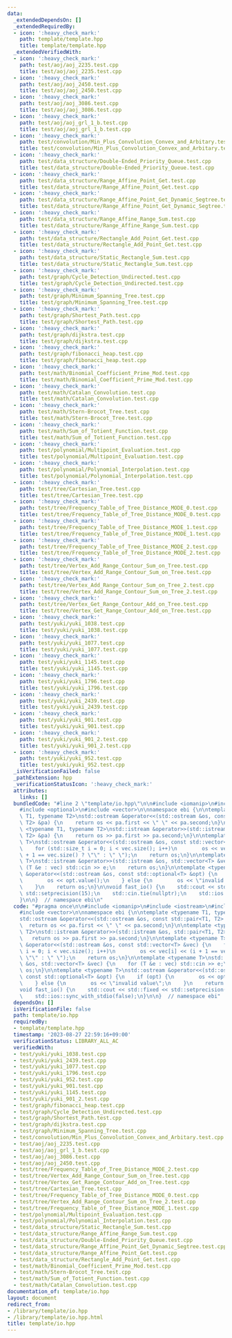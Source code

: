 ```yaml
---
data:
  _extendedDependsOn: []
  _extendedRequiredBy:
  - icon: ':heavy_check_mark:'
    path: template/template.hpp
    title: template/template.hpp
  _extendedVerifiedWith:
  - icon: ':heavy_check_mark:'
    path: test/aoj/aoj_2235.test.cpp
    title: test/aoj/aoj_2235.test.cpp
  - icon: ':heavy_check_mark:'
    path: test/aoj/aoj_2450.test.cpp
    title: test/aoj/aoj_2450.test.cpp
  - icon: ':heavy_check_mark:'
    path: test/aoj/aoj_3086.test.cpp
    title: test/aoj/aoj_3086.test.cpp
  - icon: ':heavy_check_mark:'
    path: test/aoj/aoj_grl_1_b.test.cpp
    title: test/aoj/aoj_grl_1_b.test.cpp
  - icon: ':heavy_check_mark:'
    path: test/convolution/Min_Plus_Convolution_Convex_and_Arbitary.test.cpp
    title: test/convolution/Min_Plus_Convolution_Convex_and_Arbitary.test.cpp
  - icon: ':heavy_check_mark:'
    path: test/data_structure/Double-Ended_Priority_Queue.test.cpp
    title: test/data_structure/Double-Ended_Priority_Queue.test.cpp
  - icon: ':heavy_check_mark:'
    path: test/data_structure/Range_Affine_Point_Get.test.cpp
    title: test/data_structure/Range_Affine_Point_Get.test.cpp
  - icon: ':heavy_check_mark:'
    path: test/data_structure/Range_Affine_Point_Get_Dynamic_Segtree.test.cpp
    title: test/data_structure/Range_Affine_Point_Get_Dynamic_Segtree.test.cpp
  - icon: ':heavy_check_mark:'
    path: test/data_structure/Range_Affine_Range_Sum.test.cpp
    title: test/data_structure/Range_Affine_Range_Sum.test.cpp
  - icon: ':heavy_check_mark:'
    path: test/data_structure/Rectangle_Add_Point_Get.test.cpp
    title: test/data_structure/Rectangle_Add_Point_Get.test.cpp
  - icon: ':heavy_check_mark:'
    path: test/data_structure/Static_Rectangle_Sum.test.cpp
    title: test/data_structure/Static_Rectangle_Sum.test.cpp
  - icon: ':heavy_check_mark:'
    path: test/graph/Cycle_Detection_Undirected.test.cpp
    title: test/graph/Cycle_Detection_Undirected.test.cpp
  - icon: ':heavy_check_mark:'
    path: test/graph/Minimum_Spanning_Tree.test.cpp
    title: test/graph/Minimum_Spanning_Tree.test.cpp
  - icon: ':heavy_check_mark:'
    path: test/graph/Shortest_Path.test.cpp
    title: test/graph/Shortest_Path.test.cpp
  - icon: ':heavy_check_mark:'
    path: test/graph/dijkstra.test.cpp
    title: test/graph/dijkstra.test.cpp
  - icon: ':heavy_check_mark:'
    path: test/graph/fibonacci_heap.test.cpp
    title: test/graph/fibonacci_heap.test.cpp
  - icon: ':heavy_check_mark:'
    path: test/math/Binomial_Coefficient_Prime_Mod.test.cpp
    title: test/math/Binomial_Coefficient_Prime_Mod.test.cpp
  - icon: ':heavy_check_mark:'
    path: test/math/Catalan_Convolution.test.cpp
    title: test/math/Catalan_Convolution.test.cpp
  - icon: ':heavy_check_mark:'
    path: test/math/Stern-Brocot_Tree.test.cpp
    title: test/math/Stern-Brocot_Tree.test.cpp
  - icon: ':heavy_check_mark:'
    path: test/math/Sum_of_Totient_Function.test.cpp
    title: test/math/Sum_of_Totient_Function.test.cpp
  - icon: ':heavy_check_mark:'
    path: test/polynomial/Multipoint_Evaluation.test.cpp
    title: test/polynomial/Multipoint_Evaluation.test.cpp
  - icon: ':heavy_check_mark:'
    path: test/polynomial/Polynomial_Interpolation.test.cpp
    title: test/polynomial/Polynomial_Interpolation.test.cpp
  - icon: ':heavy_check_mark:'
    path: test/tree/Cartesian_Tree.test.cpp
    title: test/tree/Cartesian_Tree.test.cpp
  - icon: ':heavy_check_mark:'
    path: test/tree/Frequency_Table_of_Tree_Distance_MODE_0.test.cpp
    title: test/tree/Frequency_Table_of_Tree_Distance_MODE_0.test.cpp
  - icon: ':heavy_check_mark:'
    path: test/tree/Frequency_Table_of_Tree_Distance_MODE_1.test.cpp
    title: test/tree/Frequency_Table_of_Tree_Distance_MODE_1.test.cpp
  - icon: ':heavy_check_mark:'
    path: test/tree/Frequency_Table_of_Tree_Distance_MODE_2.test.cpp
    title: test/tree/Frequency_Table_of_Tree_Distance_MODE_2.test.cpp
  - icon: ':heavy_check_mark:'
    path: test/tree/Vertex_Add_Range_Contour_Sum_on_Tree.test.cpp
    title: test/tree/Vertex_Add_Range_Contour_Sum_on_Tree.test.cpp
  - icon: ':heavy_check_mark:'
    path: test/tree/Vertex_Add_Range_Contour_Sum_on_Tree_2.test.cpp
    title: test/tree/Vertex_Add_Range_Contour_Sum_on_Tree_2.test.cpp
  - icon: ':heavy_check_mark:'
    path: test/tree/Vertex_Get_Range_Contour_Add_on_Tree.test.cpp
    title: test/tree/Vertex_Get_Range_Contour_Add_on_Tree.test.cpp
  - icon: ':heavy_check_mark:'
    path: test/yuki/yuki_1038.test.cpp
    title: test/yuki/yuki_1038.test.cpp
  - icon: ':heavy_check_mark:'
    path: test/yuki/yuki_1077.test.cpp
    title: test/yuki/yuki_1077.test.cpp
  - icon: ':heavy_check_mark:'
    path: test/yuki/yuki_1145.test.cpp
    title: test/yuki/yuki_1145.test.cpp
  - icon: ':heavy_check_mark:'
    path: test/yuki/yuki_1796.test.cpp
    title: test/yuki/yuki_1796.test.cpp
  - icon: ':heavy_check_mark:'
    path: test/yuki/yuki_2439.test.cpp
    title: test/yuki/yuki_2439.test.cpp
  - icon: ':heavy_check_mark:'
    path: test/yuki/yuki_901.test.cpp
    title: test/yuki/yuki_901.test.cpp
  - icon: ':heavy_check_mark:'
    path: test/yuki/yuki_901_2.test.cpp
    title: test/yuki/yuki_901_2.test.cpp
  - icon: ':heavy_check_mark:'
    path: test/yuki/yuki_952.test.cpp
    title: test/yuki/yuki_952.test.cpp
  _isVerificationFailed: false
  _pathExtension: hpp
  _verificationStatusIcon: ':heavy_check_mark:'
  attributes:
    links: []
  bundledCode: "#line 2 \"template/io.hpp\"\n\n#include <iomanip>\n#include <iostream>\n\
    #include <optional>\n#include <vector>\n\nnamespace ebi {\n\ntemplate <typename\
    \ T1, typename T2>\nstd::ostream &operator<<(std::ostream &os, const std::pair<T1,\
    \ T2> &pa) {\n    return os << pa.first << \" \" << pa.second;\n}\n\ntemplate\
    \ <typename T1, typename T2>\nstd::istream &operator>>(std::istream &os, std::pair<T1,\
    \ T2> &pa) {\n    return os >> pa.first >> pa.second;\n}\n\ntemplate <typename\
    \ T>\nstd::ostream &operator<<(std::ostream &os, const std::vector<T> &vec) {\n\
    \    for (std::size_t i = 0; i < vec.size(); i++)\n        os << vec[i] << (i\
    \ + 1 == vec.size() ? \"\" : \" \");\n    return os;\n}\n\ntemplate <typename\
    \ T>\nstd::istream &operator>>(std::istream &os, std::vector<T> &vec) {\n    for\
    \ (T &e : vec) std::cin >> e;\n    return os;\n}\n\ntemplate <typename T>\nstd::ostream\
    \ &operator<<(std::ostream &os, const std::optional<T> &opt) {\n    if (opt) {\n\
    \        os << opt.value();\n    } else {\n        os << \"invalid value\";\n\
    \    }\n    return os;\n}\n\nvoid fast_io() {\n    std::cout << std::fixed <<\
    \ std::setprecision(15);\n    std::cin.tie(nullptr);\n    std::ios::sync_with_stdio(false);\n\
    }\n\n}  // namespace ebi\n"
  code: "#pragma once\n\n#include <iomanip>\n#include <iostream>\n#include <optional>\n\
    #include <vector>\n\nnamespace ebi {\n\ntemplate <typename T1, typename T2>\n\
    std::ostream &operator<<(std::ostream &os, const std::pair<T1, T2> &pa) {\n  \
    \  return os << pa.first << \" \" << pa.second;\n}\n\ntemplate <typename T1, typename\
    \ T2>\nstd::istream &operator>>(std::istream &os, std::pair<T1, T2> &pa) {\n \
    \   return os >> pa.first >> pa.second;\n}\n\ntemplate <typename T>\nstd::ostream\
    \ &operator<<(std::ostream &os, const std::vector<T> &vec) {\n    for (std::size_t\
    \ i = 0; i < vec.size(); i++)\n        os << vec[i] << (i + 1 == vec.size() ?\
    \ \"\" : \" \");\n    return os;\n}\n\ntemplate <typename T>\nstd::istream &operator>>(std::istream\
    \ &os, std::vector<T> &vec) {\n    for (T &e : vec) std::cin >> e;\n    return\
    \ os;\n}\n\ntemplate <typename T>\nstd::ostream &operator<<(std::ostream &os,\
    \ const std::optional<T> &opt) {\n    if (opt) {\n        os << opt.value();\n\
    \    } else {\n        os << \"invalid value\";\n    }\n    return os;\n}\n\n\
    void fast_io() {\n    std::cout << std::fixed << std::setprecision(15);\n    std::cin.tie(nullptr);\n\
    \    std::ios::sync_with_stdio(false);\n}\n\n}  // namespace ebi"
  dependsOn: []
  isVerificationFile: false
  path: template/io.hpp
  requiredBy:
  - template/template.hpp
  timestamp: '2023-08-27 22:59:16+09:00'
  verificationStatus: LIBRARY_ALL_AC
  verifiedWith:
  - test/yuki/yuki_1038.test.cpp
  - test/yuki/yuki_2439.test.cpp
  - test/yuki/yuki_1077.test.cpp
  - test/yuki/yuki_1796.test.cpp
  - test/yuki/yuki_952.test.cpp
  - test/yuki/yuki_901.test.cpp
  - test/yuki/yuki_1145.test.cpp
  - test/yuki/yuki_901_2.test.cpp
  - test/graph/fibonacci_heap.test.cpp
  - test/graph/Cycle_Detection_Undirected.test.cpp
  - test/graph/Shortest_Path.test.cpp
  - test/graph/dijkstra.test.cpp
  - test/graph/Minimum_Spanning_Tree.test.cpp
  - test/convolution/Min_Plus_Convolution_Convex_and_Arbitary.test.cpp
  - test/aoj/aoj_2235.test.cpp
  - test/aoj/aoj_grl_1_b.test.cpp
  - test/aoj/aoj_3086.test.cpp
  - test/aoj/aoj_2450.test.cpp
  - test/tree/Frequency_Table_of_Tree_Distance_MODE_2.test.cpp
  - test/tree/Vertex_Add_Range_Contour_Sum_on_Tree.test.cpp
  - test/tree/Vertex_Get_Range_Contour_Add_on_Tree.test.cpp
  - test/tree/Cartesian_Tree.test.cpp
  - test/tree/Frequency_Table_of_Tree_Distance_MODE_0.test.cpp
  - test/tree/Vertex_Add_Range_Contour_Sum_on_Tree_2.test.cpp
  - test/tree/Frequency_Table_of_Tree_Distance_MODE_1.test.cpp
  - test/polynomial/Multipoint_Evaluation.test.cpp
  - test/polynomial/Polynomial_Interpolation.test.cpp
  - test/data_structure/Static_Rectangle_Sum.test.cpp
  - test/data_structure/Range_Affine_Range_Sum.test.cpp
  - test/data_structure/Double-Ended_Priority_Queue.test.cpp
  - test/data_structure/Range_Affine_Point_Get_Dynamic_Segtree.test.cpp
  - test/data_structure/Range_Affine_Point_Get.test.cpp
  - test/data_structure/Rectangle_Add_Point_Get.test.cpp
  - test/math/Binomial_Coefficient_Prime_Mod.test.cpp
  - test/math/Stern-Brocot_Tree.test.cpp
  - test/math/Sum_of_Totient_Function.test.cpp
  - test/math/Catalan_Convolution.test.cpp
documentation_of: template/io.hpp
layout: document
redirect_from:
- /library/template/io.hpp
- /library/template/io.hpp.html
title: template/io.hpp
---
```

